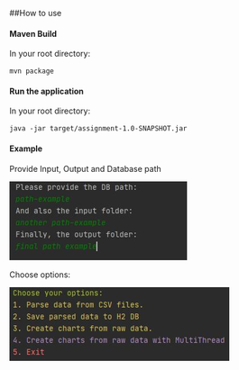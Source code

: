 ##How to use


#### Maven Build
In your root directory:
```$xslt
mvn package
```

#### Run the application
In your root directory:
```$xslt
java -jar target/assignment-1.0-SNAPSHOT.jar
```

#### Example
Provide Input, Output and Database path

<img src="path.JPG">

Choose options:

<img src="options.JPG">
